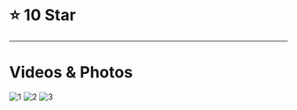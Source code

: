 
# ⭐ 10 Star 
-----
# Videos & Photos 
![1](https://i.imgur.com/vqnSzkj.png)
![2](https://imgur.com/PnlLqjG.gif)
![3](https://i.imgur.com/MbsNMxv.png)
